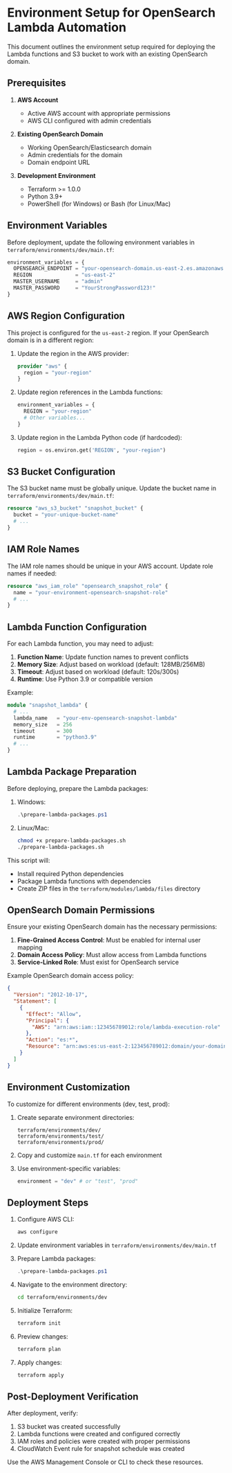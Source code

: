 # Environment Setup for OpenSearch Lambda Automation

This document outlines the environment setup required for deploying the Lambda functions and S3 bucket to work with an existing OpenSearch domain.

## Prerequisites

1. **AWS Account**
   - Active AWS account with appropriate permissions
   - AWS CLI configured with admin credentials

2. **Existing OpenSearch Domain**
   - Working OpenSearch/Elasticsearch domain
   - Admin credentials for the domain
   - Domain endpoint URL

3. **Development Environment**
   - Terraform >= 1.0.0
   - Python 3.9+
   - PowerShell (for Windows) or Bash (for Linux/Mac)

## Environment Variables

Before deployment, update the following environment variables in `terraform/environments/dev/main.tf`:

```terraform
environment_variables = {
  OPENSEARCH_ENDPOINT = "your-opensearch-domain.us-east-2.es.amazonaws.com"
  REGION              = "us-east-2"
  MASTER_USERNAME     = "admin"
  MASTER_PASSWORD     = "YourStrongPassword123!"
}
```

## AWS Region Configuration

This project is configured for the `us-east-2` region. If your OpenSearch domain is in a different region:

1. Update the region in the AWS provider:
   ```terraform
   provider "aws" {
     region = "your-region"
   }
   ```

2. Update region references in the Lambda functions:
   ```terraform
   environment_variables = {
     REGION = "your-region"
     # Other variables...
   }
   ```

3. Update region in the Lambda Python code (if hardcoded):
   ```python
   region = os.environ.get('REGION', "your-region")
   ```

## S3 Bucket Configuration

The S3 bucket name must be globally unique. Update the bucket name in `terraform/environments/dev/main.tf`:

```terraform
resource "aws_s3_bucket" "snapshot_bucket" {
  bucket = "your-unique-bucket-name"
  # ...
}
```

## IAM Role Names

The IAM role names should be unique in your AWS account. Update role names if needed:

```terraform
resource "aws_iam_role" "opensearch_snapshot_role" {
  name = "your-environment-opensearch-snapshot-role"
  # ...
}
```

## Lambda Function Configuration

For each Lambda function, you may need to adjust:

1. **Function Name**: Update function names to prevent conflicts
2. **Memory Size**: Adjust based on workload (default: 128MB/256MB)
3. **Timeout**: Adjust based on workload (default: 120s/300s)
4. **Runtime**: Use Python 3.9 or compatible version

Example:
```terraform
module "snapshot_lambda" {
  # ...
  lambda_name   = "your-env-opensearch-snapshot-lambda"
  memory_size   = 256
  timeout       = 300
  runtime       = "python3.9"
  # ...
}
```

## Lambda Package Preparation

Before deploying, prepare the Lambda packages:

1. Windows:
   ```powershell
   .\prepare-lambda-packages.ps1
   ```

2. Linux/Mac:
   ```bash
   chmod +x prepare-lambda-packages.sh
   ./prepare-lambda-packages.sh
   ```

This script will:
- Install required Python dependencies
- Package Lambda functions with dependencies
- Create ZIP files in the `terraform/modules/lambda/files` directory

## OpenSearch Domain Permissions

Ensure your existing OpenSearch domain has the necessary permissions:

1. **Fine-Grained Access Control**: Must be enabled for internal user mapping
2. **Domain Access Policy**: Must allow access from Lambda functions
3. **Service-Linked Role**: Must exist for OpenSearch service

Example OpenSearch domain access policy:
```json
{
  "Version": "2012-10-17",
  "Statement": [
    {
      "Effect": "Allow",
      "Principal": {
        "AWS": "arn:aws:iam::123456789012:role/lambda-execution-role"
      },
      "Action": "es:*",
      "Resource": "arn:aws:es:us-east-2:123456789012:domain/your-domain-name/*"
    }
  ]
}
```

## Environment Customization

To customize for different environments (dev, test, prod):

1. Create separate environment directories:
   ```
   terraform/environments/dev/
   terraform/environments/test/
   terraform/environments/prod/
   ```

2. Copy and customize `main.tf` for each environment

3. Use environment-specific variables:
   ```terraform
   environment = "dev" # or "test", "prod"
   ```

## Deployment Steps

1. Configure AWS CLI:
   ```bash
   aws configure
   ```

2. Update environment variables in `terraform/environments/dev/main.tf`

3. Prepare Lambda packages:
   ```powershell
   .\prepare-lambda-packages.ps1
   ```

4. Navigate to the environment directory:
   ```bash
   cd terraform/environments/dev
   ```

5. Initialize Terraform:
   ```bash
   terraform init
   ```

6. Preview changes:
   ```bash
   terraform plan
   ```

7. Apply changes:
   ```bash
   terraform apply
   ```

## Post-Deployment Verification

After deployment, verify:

1. S3 bucket was created successfully
2. Lambda functions were created and configured correctly
3. IAM roles and policies were created with proper permissions
4. CloudWatch Event rule for snapshot schedule was created

Use the AWS Management Console or CLI to check these resources. 